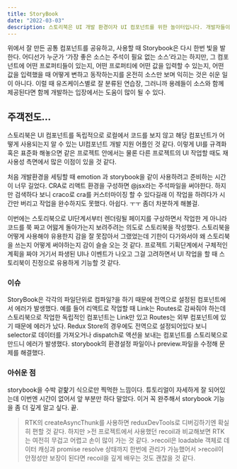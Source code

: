 ```yaml
---
title: StoryBook
date: "2022-03-03"
description: 스토리북은 UI 개발 환경이자 UI 컴포넌트를 위한 놀이터입니다. 개발자들이 컴포넌트를 독립적으로 만들고, 격리된 개발 환경에서 상호작용이 가능한 컴포넌트를 선보일 수 있도록 해줍니다
---
```


위에서 잘 만든 공통 컴포넌트를 공유하고, 사용할 때 Storybook은 다시 한번 빛을 발한다. 어디선가 누군가 ‘가장 좋은 소스는 주석이 필요 없는 소스’라고는 하지만, 그 컴포넌트에 어떤 프로퍼티들이 있는지, 어떤 프로퍼티에 어떤 값을 입력할 수 있는지, 어떤 값을 입력했을 때 어떻게 변하고 동작하는지를 온전히 소스만 보며 익히는 것은 쉬운 일이 아니다. 이럴 때 유즈케이스별로 잘 분류된 연습장, 그러니까 용례들이 소스와 함께 제공된다면 함께 개발하는 입장에서는 도움이 많이 될 수 있다.

## 주객전도...

스토리북은 UI 컴포넌트를 독립적으로 로컬에서 코드를 보지 않고 해당 컴포넌트가 어떻게 사용되는지 알 수 있는 UI컴포넌트 개발 지원 어플인 것 같다. 이렇게 UI를 규격화 혹은 표준화 해놓으면 같은 프로젝트 안에서는 물론 다른 프로젝트의 UI 작업할 때도 재사용성 측면에서 많은 이점이 있을 것 같다.

처음 개발환경을 세팅할 때 emotion 과 storybook을 같이 사용하려고 준비하는 시간이 너무 길었다. CRA로 리액트 환경을 구성하면 @jsx라는 주석파일을 써야한다. 하지만 검색하다 보니 craco로 cra를 커스터마이징 할 수 있다길래 이 작업을 하려다가 시간만 버리고 작업을 완수하지도 못했다. 아쉽다. ㅜㅜ 좀더 차분하게 해볼걸.

이번에는 스토리북으로 UI단계서부터 렌더링될 페이지를 구상하면서 작업한 게 아니라 코드를 쭉 짜고 어떯게 돌아가는지 보려주려는 의도로 스토리북을 작성했다. 스토리북을 어떻게 사용해야 유용한지 감을 잘 못잡아서 그랬었는데 기한이 다가와서야 왜 스토리북을 쓰는지 어떻게 써야하는지 감이 슬슬 오는 것 같다. 프로젝트 기획단계에서 구체적인 계획을 짜야 거기서 파생된 UI나 이벤트가 나오고 그걸 고려하면서 UI 작업을 할 때 스토리북이 진정으로 유용하게 기능할 것 같다.

### 이슈

StoryBook은 각각의 파일단위로 컴파일?을 하기 때문에 전역으로 설정된 컴포넌트에서 에러가 발생했다. 예를 들어 리액트로 작업할 때 Link는 Routes로 감싸줘야 하는데 스토리북으로 작업한 독립적인 컴포넌트는 Link만 있고 Routes는 외부 컴포넌트에 있기 때문에 에러가 났다.
Redux Store의 경우에도 전역으로 설정되어있다 보니 selector로 데이터를 가져오거나 dispatch로 액션을 보내는 컴포넌트를 스토리북으로 만드니 에러가 발생했다.
storybook의 환경설정 파일이나 preview.파일을 수정해 문제를 해결했다.

### 아쉬운 점

storybook을 수박 겉핥기 식으로만 찍먹한 느낌이다.
튜토리얼이 자세하게 잘 되어있는데 이번엔 시간이 없어서 앞 부분만 하다 말았다. 이거 꼭 완주해서 storybook 기능을 좀 더 깊게 알고 싶다. 끝.

> RTK의 createAsyncThunk를 사용하면 reduxDevTools로 디버깅하기엔 확실히 편할 것 같다. 하지만 >전 프로젝트에서 사용했던 recoil과 비교해보면 RTK는 여전히 무겁고 어렵고 손이 많이 가는 것 같다. >recoil은 loadable 객체로 데이터 캐싱과 promise resolve 상태까지 한번에 관리가 가능했어서 >recoil이 안정성만 보장이 된다면 recoil을 깊게 배우는 것도 괜찮을 것 같다.

